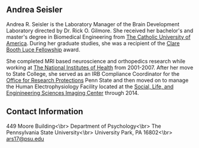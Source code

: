 ## Andrea Seisler

Andrea R. Seisler is the Laboratory Manager of the Brain Development Laboratory directed by Dr. Rick O. Gilmore. She received her bachelor's and master's degree in Biomedical Engineering from [The Catholic University of America](http://www.cua.edu/). During her graduate studies, she was a recipient of the [Clare Booth Luce Fellowship](http://www.hluce.org/cblprogram.aspx) award. 

She completed MRI based neuroscience and orthopedics research while working at [The National Institutes of Health](http://www.nih.gov/) from 2001-2007. After her move to State College, she served as an IRB Compliance Coordinator for the [Office for Research Protections](http://www.research.psu.edu/orp/humans) Penn State and then moved on to manage the Human Electrophysiology Facility located at the [Social, Life, and Enginineering Sciences Imaging Center](http://www.imaging.psu.edu/) through 2014.

## Contact Information
449 Moore Building<\br>
Department of Psychology<\br>
The Pennsylvania State University<\br>
University Park, PA 16802<\br>
[ars17@psu.edu](mailto:ars17@psu.edu)
